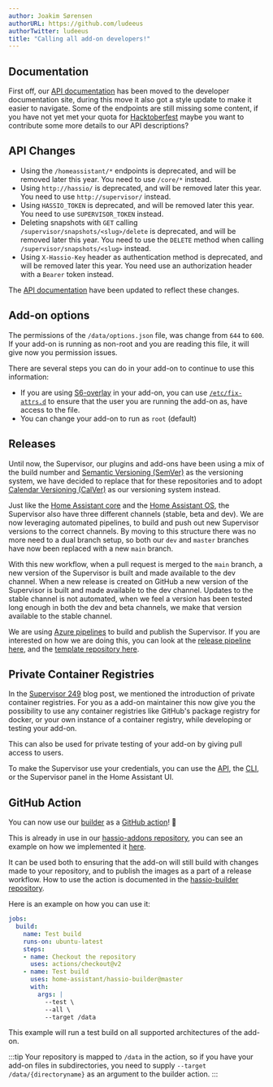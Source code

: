 ```yaml
---
author: Joakim Sørensen
authorURL: https://github.com/ludeeus
authorTwitter: ludeeus
title: "Calling all add-on developers!"
---
```


## Documentation

First off, our [API documentation][api_docs] has been moved to the developer documentation site, during this move it also got a style update to make it easier to navigate. Some of the endpoints are still missing some content, if you have not yet met your quota for [Hacktoberfest] maybe you want to contribute some more details to our API descriptions?

## API Changes

- Using the `/homeassistant/*` endpoints is deprecated, and will be removed later this year. You need to use `/core/*` instead.
- Using `http://hassio/` is deprecated, and will be removed later this year. You need to use `http://supervisor/` instead.
- Using `HASSIO_TOKEN` is deprecated, and will be removed later this year. You need to use `SUPERVISOR_TOKEN` instead.
- Deleting snapshots with `GET` calling `/supervisor/snapshots/<slug>/delete` is deprecated, and will be removed later this year. You need to use the `DELETE` method when calling `/supervisor/snapshots/<slug>` instead.
- Using `X-Hassio-Key` header as authentication method is deprecated, and will be removed later this year. You need use an authorization header with a `Bearer` token instead.

The [API documentation][api_docs] have been updated to reflect these changes.

## Add-on options

The permissions of the `/data/options.json` file, was change from `644` to `600`. If your add-on is running as non-root and you are reading this file, it will give now you permission issues.

There are several steps you can do in your add-on to continue to use this information:

- If you are using [S6-overlay] in your add-on, you can use [`/etc/fix-attrs.d`][S6-overlay-permissions] to ensure that the user you are running the add-on as, have access to the file.
- You can change your add-on to run as `root` (default)

## Releases

Until now, the Supervisor, our plugins and add-ons have been using a mix of the build number and [Semantic Versioning (SemVer)][semver] as the versioning system, we have decided to replace that for these repositories and to adopt [Calendar Versioning (CalVer)][calver] as our versioning system instead.

Just like the [Home Assistant core][ha_core] and the [Home Assistant OS][haos], the Supervisor also have three different channels (stable, beta and dev). We are now leveraging automated pipelines, to build and push out new Supervisor versions to the correct channels. By moving to this structure there was no more need to a dual branch setup, so both our `dev` and `master` branches have now been replaced with a new `main` branch.

With this new workflow, when a pull request is merged to the `main` branch, a new version of the Supervisor is built and made available to the dev channel. When a new release is created on GitHub a new version of the Supervisor is built and made available to the dev channel. Updates to the stable channel is not automated, when we feel a version has been tested long enough in both the dev and beta channels, we make that version available to the stable channel.

We are using [Azure pipelines][azure_pipelines] to build and publish the Supervisor. If you are interested on how we are doing this, you can look at the [release pipeline here][release_pipeline], and the [template repository here][azure_templates].

## Private Container Registries

In the [Supervisor 249][private-container-registries] blog post, we mentioned the introduction of private container registries. For you as a add-on maintainer this now give you the possibility to use any container registries like GitHub's package registry for docker, or your own instance of a container registry, while developing or testing your add-on.

This can also be used for private testing of your add-on by giving pull access to users.

To make the Supervisor use your credentials, you can use the [API][docker_api], the [CLI][cli], or the Supervisor panel in the Home Assistant UI.

## GitHub Action

You can now use our [builder][hassio-builder] as a [GitHub action][github_action]! :tada:

This is already in use in our [hassio-addons repository][addons], you can see an example on how we implemented it [here][hassio-builder-action].

It can be used both to ensuring that the add-on will still build with changes made to your repository, and to publish the images as a part of a release workflow. How to use the action is documented in the [hassio-builder repository][hassio-builder-action].

Here is an example on how you can use it:

```yaml
jobs:
  build:
    name: Test build
    runs-on: ubuntu-latest
    steps:
    - name: Checkout the repository
      uses: actions/checkout@v2
    - name: Test build
      uses: home-assistant/hassio-builder@master
      with:
        args: |
          --test \
          --all \
          --target /data
```

This example will run a test build on all supported architectures of the add-on.

:::tip
Your repository is mapped to `/data` in the action, so if you have your add-on files in subdirectories, you need to supply `--target /data/{directoryname}` as an argument to the builder action.
:::

[action-example]:https://github.com/home-assistant/hassio-addons/blob/master/.github/workflows/build.yml
[addons]: https://github.com/home-assistant/hassio-addons
[api_docs]: /docs/api/supervisor/endpoints
[azure_pipelines]: https://docs.microsoft.com/en-us/azure/devops/pipelines/?view=azure-devops
[azure_templates]: https://github.com/home-assistant/ci-azure
[calver]: https://calver.org/
[semver]: https://semver.org/
[cli]: https://github.com/home-assistant/cli
[docker_api]: /docs/api/supervisor/endpoints#docker
[github_action]: https://github.com/features/actions
[ha_core]: https://github.com/home-assistant/core
[hacktoberfest]: https://hacktoberfest.digitalocean.com/
[haos]: https://github.com/home-assistant/operating-system
[hassio-builder-action]: https://github.com/home-assistant/hassio-builder#github-action
[hassio-builder]: https://github.com/home-assistant/hassio-builder
[private-container-registries]: https://www.home-assistant.io/blog/2020/10/21/supervisor-249/#private-container-registries
[release_pipeline]: https://github.com/home-assistant/supervisor/blob/main/azure-pipelines-release.yml
[S6-overlay-permissions]: https://github.com/just-containers/s6-overlay#fixing-ownership--permissions
[S6-overlay]: https://github.com/just-containers/s6-overlay
